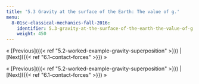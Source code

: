 ```yaml
---
title: '5.3 Gravity at the surface of the Earth: The value of g.'
menu:
  8-01sc-classical-mechanics-fall-2016:
    identifier: 5.3-gravity-at-the-surface-of-the-earth-the-value-of-g
    weight: 450
---
```

« [Previous]({{< ref "5.2-worked-example-gravity-superposition" >}}) | [Next]({{< ref "6.1-contact-forces" >}}) »

« [Previous]({{< ref "5.2-worked-example-gravity-superposition" >}}) | [Next]({{< ref "6.1-contact-forces" >}}) »